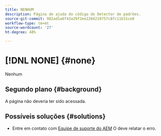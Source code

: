 ```yaml
---
title: NENHUM
description: Página de ajuda do código do Detector de padrões.
source-git-commit: 982ad1a6f43a29f2ee2284219757c8fc11b31ce0
workflow-type: tm+mt
source-wordcount: '27'
ht-degree: 48%

---
```



# [!DNL NONE] {#none}

Nenhum

## Segundo plano {#background}

A página não deveria ter sido acessada.

## Possíveis soluções {#solutions}

* Entre em contato com [Equipe de suporte do AEM](https://helpx.adobe.com/br/enterprise/using/support-for-experience-cloud.html) O deve relatar o erro.
